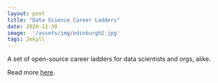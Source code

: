 ```yaml
---
layout: post
title: "Data Science Career Ladders"
date: 2020-11-30
image:  '/assets/img/edinburgh2.jpg'
tags: Jekyll
---
```


A set of open-source career ladders for data scientists and orgs, alike.

Read more [here](https://towardsdatascience.com/data-science-career-ladders-6814fa0a8cc).
